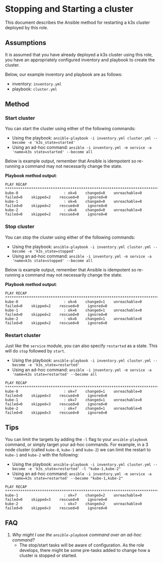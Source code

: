 # Stopping and Starting a cluster

This document describes the Ansible method for restarting a k3s cluster
deployed by this role.

## Assumptions

It is assumed that you have already deployed a k3s cluster using this role,
you have an appropriately configured inventory and playbook to create the
cluster.

Below, our example inventory and playbook are as follows:

  - inventory: `inventory.yml`
  - playbook: `cluster.yml`

## Method

### Start cluster

You can start the cluster using either of the following commands:

  - Using the playbook: `ansible-playbook -i inventory.yml cluster.yml --become -e 'k3s_state=started'`
  - Using an ad-hoc command: `ansible -i inventory.yml -m service -a 'name=k3s state=started' --become all`

Below is example output, remember that Ansible is idempotent so re-running a
command may not necessarily change the state.

**Playbook method output**:

```text
PLAY RECAP *******************************************************************************************************
kube-0                     : ok=6    changed=0    unreachable=0    failed=0    skipped=2    rescued=0    ignored=0
kube-1                     : ok=6    changed=0    unreachable=0    failed=0    skipped=2    rescued=0    ignored=0
kube-2                     : ok=6    changed=0    unreachable=0    failed=0    skipped=2    rescued=0    ignored=0
```

### Stop cluster

You can stop the cluster using either of the following commands:

  - Using the playbook: `ansible-playbook -i inventory.yml cluster.yml --become -e 'k3s_state=stopped'`
  - Using an ad-hoc command: `ansible -i inventory.yml -m service -a 'name=k3s state=stopped' --become all`

Below is example output, remember that Ansible is idempotent so re-running a
command may not necessarily change the state.

**Playbook method output**:

```text
PLAY RECAP *******************************************************************************************************
kube-0                     : ok=6    changed=1    unreachable=0    failed=0    skipped=2    rescued=0    ignored=0
kube-1                     : ok=6    changed=1    unreachable=0    failed=0    skipped=2    rescued=0    ignored=0
kube-2                     : ok=6    changed=1    unreachable=0    failed=0    skipped=2    rescued=0    ignored=0
```

### Restart cluster

Just like the `service` module, you can also specify `restarted` as a state.
This will do `stop` followed by `start`.

  - Using the playbook: `ansible-playbook -i inventory.yml cluster.yml --become -e 'k3s_state=restarted'`
  - Using an ad-hoc command: `ansible -i inventory.yml -m service -a 'name=k3s state=restarted' --become all`

```text
PLAY RECAP *******************************************************************************************************
kube-0                     : ok=7    changed=1    unreachable=0    failed=0    skipped=3    rescued=0    ignored=0
kube-1                     : ok=7    changed=1    unreachable=0    failed=0    skipped=3    rescued=0    ignored=0
kube-2                     : ok=7    changed=1    unreachable=0    failed=0    skipped=3    rescued=0    ignored=0
```

## Tips

You can limit the targets by adding the `-l` flag to your `ansible-playbook`
command, or simply target your ad-hoc commands. For example, in a 3 node
cluster (called `kube-0`, `kube-1` and `kube-2`) we can limit the restart to
`kube-1` and `kube-2` with the following:

  - Using the playbook: `ansible-playbook -i inventory.yml cluster.yml --become -e 'k3s_state=restarted' -l "kube-1,kube-2"`
  - Using an ad-hoc command: `ansible -i inventory.yml -m service -a 'name=k3s state=restarted' --become "kube-1,kube-2"`

```text
PLAY RECAP ********************************************************************************************************
kube-1                     : ok=7    changed=2    unreachable=0    failed=0    skipped=3    rescued=0    ignored=0
kube-2                     : ok=7    changed=2    unreachable=0    failed=0    skipped=3    rescued=0    ignored=0
```

## FAQ

  1. _Why might I use the `ansible-playbook` command over an ad-hoc command?_
     - The stop/start tasks will be aware of configuration. As the role
       develops, there might be some pre-tasks added to change how a cluster
       is stopped or started.
